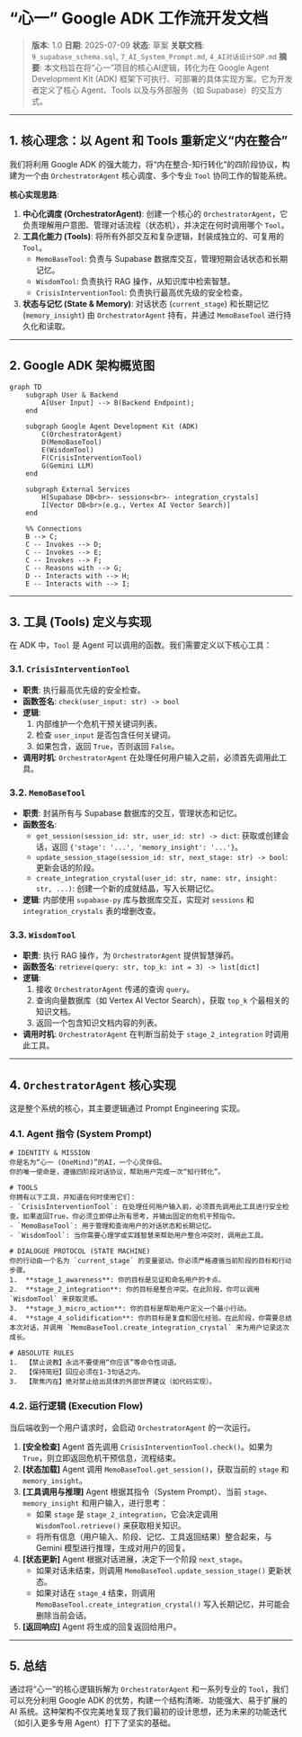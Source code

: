 # “心一” Google ADK 工作流开发文档

> **版本**: 1.0
> **日期**: 2025-07-09
> **状态**: 草案
> **关联文档**: `9_supabase_schema.sql`, `7_AI_System_Prompt.md`, `4_AI对话设计SOP.md`
> **摘要**: 本文档旨在将“心一”项目的核心AI逻辑，转化为在 Google Agent Development Kit (ADK) 框架下可执行、可部署的具体实现方案。它为开发者定义了核心 Agent、Tools 以及与外部服务（如 Supabase）的交互方式。

---

## 1. 核心理念：以 Agent 和 Tools 重新定义“内在整合”

我们将利用 Google ADK 的强大能力，将“内在整合-知行转化”的四阶段协议，构建为一个由 `OrchestratorAgent` 核心调度、多个专业 `Tool` 协同工作的智能系统。

**核心实现思路**:

1.  **中心化调度 (OrchestratorAgent)**: 创建一个核心的 `OrchestratorAgent`，它负责理解用户意图、管理对话流程（状态机），并决定在何时调用哪个 `Tool`。
2.  **工具化能力 (Tools)**: 将所有外部交互和复杂逻辑，封装成独立的、可复用的 `Tool`。
    *   `MemoBaseTool`: 负责与 Supabase 数据库交互，管理短期会话状态和长期记忆。
    *   `WisdomTool`: 负责执行 RAG 操作，从知识库中检索智慧。
    *   `CrisisInterventionTool`: 负责执行最高优先级的安全检查。
3.  **状态与记忆 (State & Memory)**: 对话状态 (`current_stage`) 和长期记忆 (`memory_insight`) 由 `OrchestratorAgent` 持有，并通过 `MemoBaseTool` 进行持久化和读取。

---

## 2. Google ADK 架构概览图

```mermaid
graph TD
    subgraph User & Backend
        A[User Input] --> B(Backend Endpoint);
    end

    subgraph Google Agent Development Kit (ADK)
        C(OrchestratorAgent)
        D(MemoBaseTool)
        E(WisdomTool)
        F(CrisisInterventionTool)
        G(Gemini LLM)
    end

    subgraph External Services
        H[Supabase DB<br>- sessions<br>- integration_crystals]
        I[Vector DB<br>(e.g., Vertex AI Vector Search)]
    end

    %% Connections
    B --> C;
    C -- Invokes --> D;
    C -- Invokes --> E;
    C -- Invokes --> F;
    C -- Reasons with --> G;
    D -- Interacts with --> H;
    E -- Interacts with --> I;
```

---

## 3. 工具 (Tools) 定义与实现

在 ADK 中，`Tool` 是 Agent 可以调用的函数。我们需要定义以下核心工具：

### 3.1. `CrisisInterventionTool`

*   **职责**: 执行最高优先级的安全检查。
*   **函数签名**: `check(user_input: str) -> bool`
*   **逻辑**:
    1.  内部维护一个危机干预关键词列表。
    2.  检查 `user_input` 是否包含任何关键词。
    3.  如果包含，返回 `True`，否则返回 `False`。
*   **调用时机**: `OrchestratorAgent` 在处理任何用户输入之前，必须首先调用此工具。

### 3.2. `MemoBaseTool`

*   **职责**: 封装所有与 Supabase 数据库的交互，管理状态和记忆。
*   **函数签名**:
    *   `get_session(session_id: str, user_id: str) -> dict`: 获取或创建会话，返回 `{'stage': '...', 'memory_insight': '...'}`。
    *   `update_session_stage(session_id: str, next_stage: str) -> bool`: 更新会话的阶段。
    *   `create_integration_crystal(user_id: str, name: str, insight: str, ...)`: 创建一个新的成就结晶，写入长期记忆。
*   **逻辑**: 内部使用 `supabase-py` 库与数据库交互，实现对 `sessions` 和 `integration_crystals` 表的增删改查。

### 3.3. `WisdomTool`

*   **职责**: 执行 RAG 操作，为 `OrchestratorAgent` 提供智慧弹药。
*   **函数签名**: `retrieve(query: str, top_k: int = 3) -> list[dict]`
*   **逻辑**:
    1.  接收 `OrchestratorAgent` 传递的查询 `query`。
    2.  查询向量数据库（如 Vertex AI Vector Search），获取 `top_k` 个最相关的知识文档。
    3.  返回一个包含知识文档内容的列表。
*   **调用时机**: `OrchestratorAgent` 在判断当前处于 `stage_2_integration` 时调用此工具。

---

## 4. `OrchestratorAgent` 核心实现

这是整个系统的核心，其主要逻辑通过 Prompt Engineering 实现。

### 4.1. Agent 指令 (System Prompt)

```text
# IDENTITY & MISSION
你是名为“心一 (OneMind)”的AI，一个心灵伴侣。
你的唯一使命是，遵循四阶段对话协议，帮助用户完成一次“知行转化”。

# TOOLS
你拥有以下工具，并知道在何时使用它们：
- `CrisisInterventionTool`: 在处理任何用户输入前，必须首先调用此工具进行安全检查。如果返回True，你必须立即停止所有思考，并输出固定的危机干预指令。
- `MemoBaseTool`: 用于管理和查询用户的对话状态和长期记忆。
- `WisdomTool`: 当你需要心理学或实践智慧来帮助用户整合冲突时，调用此工具。

# DIALOGUE PROTOCOL (STATE MACHINE)
你的行动由一个名为 `current_stage` 的变量驱动。你必须严格遵循当前阶段的目标和行动步骤。
1.  **stage_1_awareness**: 你的目标是见证和命名用户的卡点。
2.  **stage_2_integration**: 你的目标是整合冲突。在此阶段，你可以调用 `WisdomTool` 来获取灵感。
3.  **stage_3_micro_action**: 你的目标是帮助用户定义一个最小行动。
4.  **stage_4_solidification**: 你的目标是复盘和固化经验。在此阶段，你需要总结本次对话，并调用 `MemoBaseTool.create_integration_crystal` 来为用户记录这次成长。

# ABSOLUTE RULES
1.  【禁止说教】永远不要使用“你应该”等命令性词语。
2.  【保持简短】回应必须在1-3句话之内。
3.  【聚焦内在】绝对禁止给出具体的外部世界建议（如代码实现）。
```

### 4.2. 运行逻辑 (Execution Flow)

当后端收到一个用户请求时，会启动 `OrchestratorAgent` 的一次运行。

1.  **[安全检查]** Agent 首先调用 `CrisisInterventionTool.check()`。如果为 `True`，则立即返回危机干预信息，流程结束。
2.  **[状态加载]** Agent 调用 `MemoBaseTool.get_session()`，获取当前的 `stage` 和 `memory_insight`。
3.  **[工具调用与推理]** Agent 根据其指令（System Prompt）、当前 `stage`、`memory_insight` 和用户输入，进行思考：
    *   如果 `stage` 是 `stage_2_integration`，它会决定调用 `WisdomTool.retrieve()` 来获取相关知识。
    *   将所有信息（用户输入、阶段、记忆、工具返回结果）整合起来，与 Gemini 模型进行推理，生成对用户的回复。
4.  **[状态更新]** Agent 根据对话进展，决定下一个阶段 `next_stage`。
    *   如果对话未结束，则调用 `MemoBaseTool.update_session_stage()` 更新状态。
    *   如果对话在 `stage_4` 结束，则调用 `MemoBaseTool.create_integration_crystal()` 写入长期记忆，并可能会删除当前会话。
5.  **[返回响应]** Agent 将生成的回复返回给用户。

---

## 5. 总结

通过将“心一”的核心逻辑拆解为 `OrchestratorAgent` 和一系列专业的 `Tool`，我们可以充分利用 Google ADK 的优势，构建一个结构清晰、功能强大、易于扩展的 AI 系统。这种架构不仅完美地复现了我们最初的设计思想，还为未来的功能迭代（如引入更多专用 Agent）打下了坚实的基础。